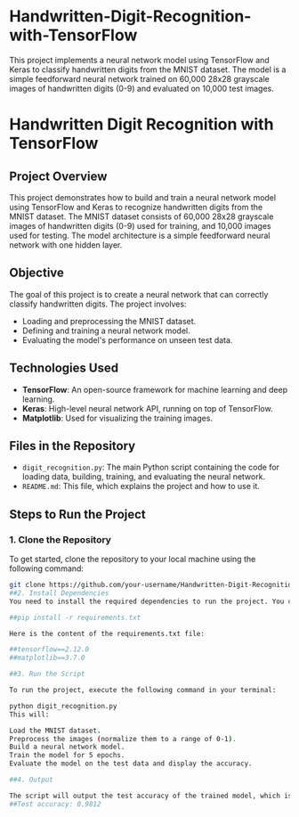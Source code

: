 # Handwritten-Digit-Recognition-with-TensorFlow
This project implements a neural network model using TensorFlow and Keras to classify handwritten digits from the MNIST dataset. The model is a simple feedforward neural network trained on 60,000 28x28 grayscale images of handwritten digits (0-9) and evaluated on 10,000 test images.
# Handwritten Digit Recognition with TensorFlow

## Project Overview
This project demonstrates how to build and train a neural network model using TensorFlow and Keras to recognize handwritten digits from the MNIST dataset. The MNIST dataset consists of 60,000 28x28 grayscale images of handwritten digits (0-9) used for training, and 10,000 images used for testing. The model architecture is a simple feedforward neural network with one hidden layer.

## Objective
The goal of this project is to create a neural network that can correctly classify handwritten digits. The project involves:
- Loading and preprocessing the MNIST dataset.
- Defining and training a neural network model.
- Evaluating the model's performance on unseen test data.

## Technologies Used
- **TensorFlow**: An open-source framework for machine learning and deep learning.
- **Keras**: High-level neural network API, running on top of TensorFlow.
- **Matplotlib**: Used for visualizing the training images.

## Files in the Repository
- `digit_recognition.py`: The main Python script containing the code for loading data, building, training, and evaluating the neural network.
- `README.md`: This file, which explains the project and how to use it.

## Steps to Run the Project

### 1. Clone the Repository
To get started, clone the repository to your local machine using the following command:

```bash
git clone https://github.com/your-username/Handwritten-Digit-Recognition.git
##2. Install Dependencies
You need to install the required dependencies to run the project. You can use pip to install them:

##pip install -r requirements.txt

Here is the content of the requirements.txt file:

##tensorflow==2.12.0
##matplotlib==3.7.0

##3. Run the Script

To run the project, execute the following command in your terminal:

python digit_recognition.py
This will:

Load the MNIST dataset.
Preprocess the images (normalize them to a range of 0-1).
Build a neural network model.
Train the model for 5 epochs.
Evaluate the model on the test data and display the accuracy.

##4. Output

The script will output the test accuracy of the trained model, which is a measure of how well the model performs on unseen data.
##Test accuracy: 0.9812
